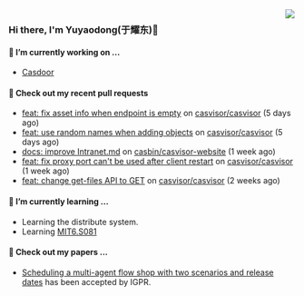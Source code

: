 <img align="right" src="https://github-readme-stats.vercel.app/api?username=leo220yuyaodog&show_icons=true&icon_color=805AD5&text_color=718096&bg_color=ffffff&hide_title=true" />

### Hi there, I'm Yuyaodong(于耀东)👋
#### 🔭 I’m currently working on ...
- [Casdoor](https://github.com/casdoor)

#### 🔨 Check out my recent pull requests

- [feat: fix asset info when endpoint is empty](https://github.com/casvisor/casvisor/pull/135) on [casvisor/casvisor](https://github.com/casvisor/casvisor) (5 days ago)
- [feat: use random names when adding objects](https://github.com/casvisor/casvisor/pull/134) on [casvisor/casvisor](https://github.com/casvisor/casvisor) (5 days ago)
- [docs: improve Intranet.md](https://github.com/casbin/casvisor-website/pull/17) on [casbin/casvisor-website](https://github.com/casbin/casvisor-website) (1 week ago)
- [feat: fix proxy port can&#39;t be used after client restart](https://github.com/casvisor/casvisor/pull/133) on [casvisor/casvisor](https://github.com/casvisor/casvisor) (1 week ago)
- [feat: change get-files API to GET](https://github.com/casvisor/casvisor/pull/132) on [casvisor/casvisor](https://github.com/casvisor/casvisor) (2 weeks ago)

#### 🌱 I’m currently learning ...
- Learning the distribute system.
- Learning [MIT6.S081](https://pdos.csail.mit.edu/6.828/2021/schedule.html)

#### 📜 Check out my papers ...
- [Scheduling a multi-agent flow shop with two scenarios and release dates](https://www.tandfonline.com/doi/full/10.1080/00207543.2023.2188646) has been accepted by IGPR.

